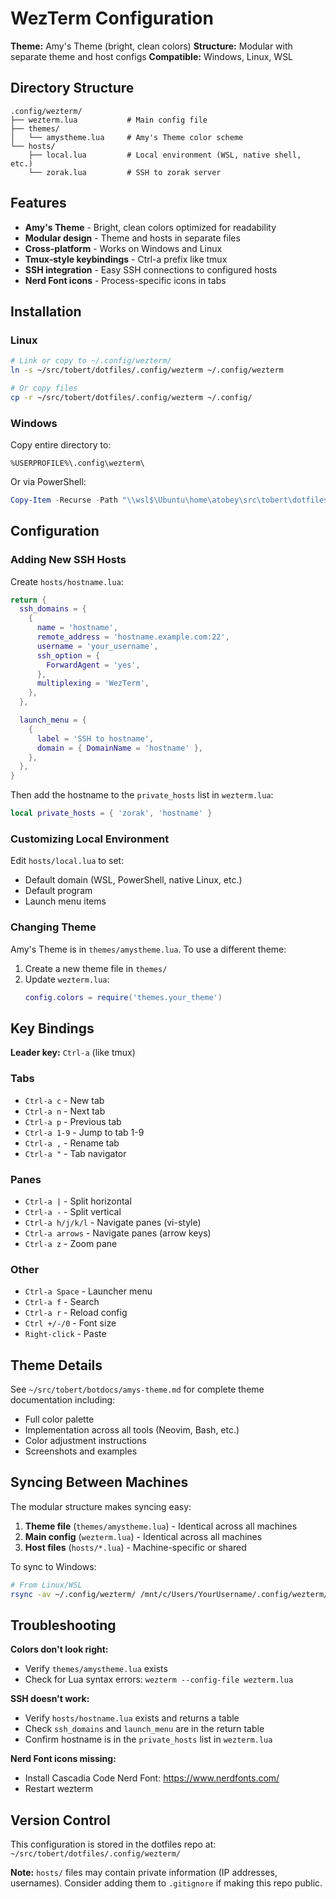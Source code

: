 # WezTerm Configuration

**Theme:** Amy's Theme (bright, clean colors)
**Structure:** Modular with separate theme and host configs
**Compatible:** Windows, Linux, WSL

## Directory Structure

```
.config/wezterm/
├── wezterm.lua           # Main config file
├── themes/
│   └── amystheme.lua     # Amy's Theme color scheme
└── hosts/
    ├── local.lua         # Local environment (WSL, native shell, etc.)
    └── zorak.lua         # SSH to zorak server
```

## Features

- **Amy's Theme** - Bright, clean colors optimized for readability
- **Modular design** - Theme and hosts in separate files
- **Cross-platform** - Works on Windows and Linux
- **Tmux-style keybindings** - Ctrl-a prefix like tmux
- **SSH integration** - Easy SSH connections to configured hosts
- **Nerd Font icons** - Process-specific icons in tabs

## Installation

### Linux

```bash
# Link or copy to ~/.config/wezterm/
ln -s ~/src/tobert/dotfiles/.config/wezterm ~/.config/wezterm

# Or copy files
cp -r ~/src/tobert/dotfiles/.config/wezterm ~/.config/
```

### Windows

Copy entire directory to:
```
%USERPROFILE%\.config\wezterm\
```

Or via PowerShell:
```powershell
Copy-Item -Recurse -Path "\\wsl$\Ubuntu\home\atobey\src\tobert\dotfiles\.config\wezterm" -Destination "$env:USERPROFILE\.config\"
```

## Configuration

### Adding New SSH Hosts

Create `hosts/hostname.lua`:

```lua
return {
  ssh_domains = {
    {
      name = 'hostname',
      remote_address = 'hostname.example.com:22',
      username = 'your_username',
      ssh_option = {
        ForwardAgent = 'yes',
      },
      multiplexing = 'WezTerm',
    },
  },

  launch_menu = {
    {
      label = 'SSH to hostname',
      domain = { DomainName = 'hostname' },
    },
  },
}
```

Then add the hostname to the `private_hosts` list in `wezterm.lua`:

```lua
local private_hosts = { 'zorak', 'hostname' }
```

### Customizing Local Environment

Edit `hosts/local.lua` to set:
- Default domain (WSL, PowerShell, native Linux, etc.)
- Default program
- Launch menu items

### Changing Theme

Amy's Theme is in `themes/amystheme.lua`. To use a different theme:

1. Create a new theme file in `themes/`
2. Update `wezterm.lua`:
   ```lua
   config.colors = require('themes.your_theme')
   ```

## Key Bindings

**Leader key:** `Ctrl-a` (like tmux)

### Tabs
- `Ctrl-a c` - New tab
- `Ctrl-a n` - Next tab
- `Ctrl-a p` - Previous tab
- `Ctrl-a 1-9` - Jump to tab 1-9
- `Ctrl-a ,` - Rename tab
- `Ctrl-a "` - Tab navigator

### Panes
- `Ctrl-a |` - Split horizontal
- `Ctrl-a -` - Split vertical
- `Ctrl-a h/j/k/l` - Navigate panes (vi-style)
- `Ctrl-a arrows` - Navigate panes (arrow keys)
- `Ctrl-a z` - Zoom pane

### Other
- `Ctrl-a Space` - Launcher menu
- `Ctrl-a f` - Search
- `Ctrl-a r` - Reload config
- `Ctrl +/-/0` - Font size
- `Right-click` - Paste

## Theme Details

See `~/src/tobert/botdocs/amys-theme.md` for complete theme documentation including:
- Full color palette
- Implementation across all tools (Neovim, Bash, etc.)
- Color adjustment instructions
- Screenshots and examples

## Syncing Between Machines

The modular structure makes syncing easy:

1. **Theme file** (`themes/amystheme.lua`) - Identical across all machines
2. **Main config** (`wezterm.lua`) - Identical across all machines
3. **Host files** (`hosts/*.lua`) - Machine-specific or shared

To sync to Windows:
```bash
# From Linux/WSL
rsync -av ~/.config/wezterm/ /mnt/c/Users/YourUsername/.config/wezterm/
```

## Troubleshooting

**Colors don't look right:**
- Verify `themes/amystheme.lua` exists
- Check for Lua syntax errors: `wezterm --config-file wezterm.lua`

**SSH doesn't work:**
- Verify `hosts/hostname.lua` exists and returns a table
- Check `ssh_domains` and `launch_menu` are in the return table
- Confirm hostname is in the `private_hosts` list in `wezterm.lua`

**Nerd Font icons missing:**
- Install Cascadia Code Nerd Font: https://www.nerdfonts.com/
- Restart wezterm

## Version Control

This configuration is stored in the dotfiles repo at:
`~/src/tobert/dotfiles/.config/wezterm/`

**Note:** `hosts/` files may contain private information (IP addresses, usernames). Consider adding them to `.gitignore` if making this repo public.

